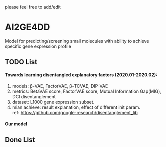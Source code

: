 please feel free to add/edit  
# AI2GE4DD
Model for predicting/screening small molecules with ability to achieve specific gene expression profile  

## TODO List
#### Towards learning disentangled explanatory factors (2020.01-2020.02):  
1. models: β-VAE, FactorVAE, β-TCVAE, DIP-VAE
2. metrics: BetaVAE score, FactorVAE score, Mutual Information Gap(MIG), DCI disentanglement
3. dataset: L1000 gene expression subset.
4. mian achieve: result explanation, effect of different init param.  
ref: https://github.com/google-research/disentanglement_lib  
#### Our model

## Done List  

